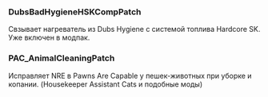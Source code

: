 ### DubsBadHygieneHSKCompPatch
Свзывает нагреватель из Dubs Hygiene с системой топлива Hardcore SK.
Уже включен в модпак. 
### PAC_AnimalCleaningPatch
Исправляет NRE в Pawns Are Capable у пешек-животных при уборке и копании. 
(Housekeeper Assistant Cats и подобные моды)
